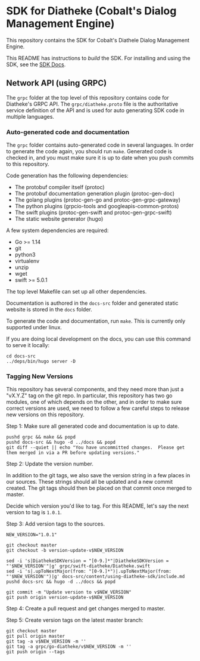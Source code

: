 # SDK for Diatheke (Cobalt's Dialog Management Engine)

This repository contains the SDK for Cobalt's Diathele Dialog Management Engine.

This README has instructions to _build_ the SDK.  For installing and using the
SDK, see the [SDK Docs](https://cobaltspeech.github.io/sdk-diatheke).

## Network API (using GRPC)

The `grpc` folder at the top level of this repository contains code for Diatheke's
GRPC API.  The `grpc/diatheke.proto` file is the authoritative service definition of
the API and is used for auto generating SDK code in multiple languages.

### Auto-generated code and documentation

The `grpc` folder contains auto-generated code in several languages.  In order
to generate the code again, you should run `make`.  Generated code is checked
in, and you must make sure it is up to date when you push commits to this
repository.

Code generation has the following dependencies:
  - The protobuf compiler itself (protoc)
  - The protobuf documentation generation plugin (protoc-gen-doc)
  - The golang plugins (protoc-gen-go and protoc-gen-grpc-gateway)
  - The python plugins (grpcio-tools and googleapis-common-protos)
  - The swift plugins (protoc-gen-swift and protoc-gen-grpc-swift)
  - The static website generator (hugo)

A few system dependencies are required:
  - Go >= 1.14
  - git
  - python3
  - virtualenv
  - unzip
  - wget
  - swift >= 5.0.1

The top level Makefile can set up all other dependencies.

Documentation is authored in the `docs-src` folder and generated static website
is stored in the `docs` folder.

To generate the code and documentation, run `make`.  This is currently only
supported under linux.

If you are doing local development on the docs, you can use this command to
serve it locally:

```
cd docs-src
../deps/bin/hugo server -D
```

### Tagging New Versions

This repository has several components, and they need more than just a "vX.Y.Z"
tag on the git repo.  In particular, this repository has two go modules, one of
which depends on the other, and in order to make sure correct versions are used,
we need to follow a few careful steps to release new versions on this
repository.

Step 1: Make sure all generated code and documentation is up to date.

```
pushd grpc && make && popd
pushd docs-src && hugo -d ../docs && popd
git diff --quiet || echo "You have uncommitted changes.  Please get them merged in via a PR before updating versions."
```

Step 2: Update the version number.

In addition to the git tags, we also save the version string in a few places in
our sources.  These strings should all be updated and a new commit created.  The
git tags should then be placed on that commit once merged to master.

Decide which version you'd like to tag. For this README, let's say the next
version to tag is `1.0.1`.

Step 3: Add version tags to the sources.

```
NEW_VERSION="1.0.1"

git checkout master
git checkout -b version-update-v$NEW_VERSION

sed -i 's|DiathekeSDKVersion = "[0-9.]*"|DiathekeSDKVersion = "'$NEW_VERSION'"|g' grpc/swift-diatheke/Diatheke.swift
sed -i 's|.upToNextMajor(from: "[0-9.]*")|.upToNextMajor(from: "'$NEW_VERSION'")|g' docs-src/content/using-diatheke-sdk/include.md
pushd docs-src && hugo -d ../docs && popd

git commit -m "Update version to v$NEW_VERSION"
git push origin version-update-v$NEW_VERSION
```

Step 4: Create a pull request and get changes merged to master.

Step 5: Create version tags on the latest master branch:

```
git checkout master
git pull origin master
git tag -a v$NEW_VERSION -m ''
git tag -a grpc/go-diatheke/v$NEW_VERSION -m ''
git push origin --tags
```
